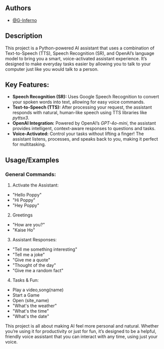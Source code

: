 
## Authors

- [@G-Inferno](https://github.com/G-Inferno)


## Description
This project is a Python-powered AI assistant that uses a combination of Text-to-Speech (TTS), Speech Recognition (SR), and OpenAI’s language model to bring you a smart, voice-activated assistant experience. It’s designed to make everyday tasks easier by allowing you to talk to your computer just like you would talk to a person.
## Key Features:
- **Speech Recognition (SR):** Uses Google Speech Recognition to convert your spoken words into text, allowing for easy voice commands.
- **Text-to-Speech (TTS):** After processing your request, the assistant responds with natural, human-like speech using TTS libraries like _pyttsx3_.
- **OpenAI Integration:** Powered by OpenAI’s _GPT-4o-mini_, the assistant provides intelligent, context-aware responses to questions and tasks.
- **Voice-Activated:** Control your tasks without lifting a finger! The assistant listens, processes, and speaks back to you, making it perfect for multitasking.

## Usage/Examples

### General Commands:
1. Activate the Assistant:
- "Hello Poppy"
- "Hi Poppy"
- "Hey Poppy"
2. Greetings
- "How are you?"
- "Kaise Ho"

3. Assistant Responses:
- "Tell me something interesting"
- "Tell me a joke"
- "Give me a quote"
- "Thought of the day"
- "Give me a random fact"

4. Tasks & Fun:
- Play a video,song(name)
- Start a Game
- Open (site_name)
- "What's the weather"
- "What's the time"  
- "What's the date"

This project is all about making AI feel more personal and natural. Whether you’re using it for productivity or just for fun, it’s designed to be a helpful, friendly voice assistant that you can interact with any time, using just your voice.
